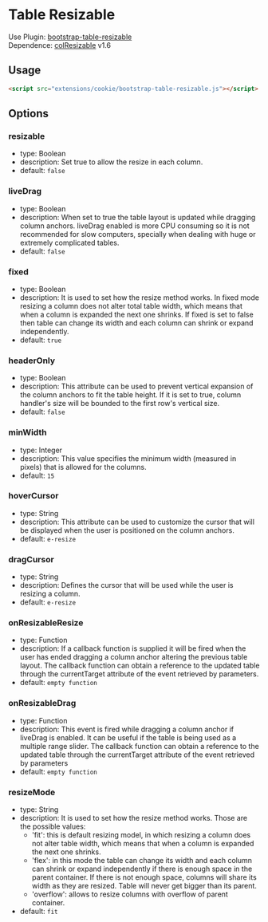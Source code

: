 # Table Resizable

Use Plugin: [bootstrap-table-resizable](https://github.com/wenzhixin/bootstrap-table/tree/master/src/extensions/resizable) </br>
Dependence: [colResizable](https://github.com/alvaro-prieto/colResizable) v1.6

## Usage

```html
<script src="extensions/cookie/bootstrap-table-resizable.js"></script>
```

## Options

### resizable

* type: Boolean
* description: Set true to allow the resize in each column.
* default: `false`

### liveDrag

* type: Boolean
* description: When set to true the table layout is updated while dragging column anchors. liveDrag enabled is more CPU consuming so it is not recommended for slow computers, specially when dealing with huge or extremely complicated tables.
* default: `false`

### fixed

* type: Boolean
* description: It is used to set how the resize method works. In fixed mode resizing a column does not alter total table width, which means that when a column is expanded the next one shrinks. If fixed is set to false then table can change its width and each column can shrink or expand independently.
* default: `true`

### headerOnly

* type: Boolean
* description: This attribute can be used to prevent vertical expansion of the column anchors to fit the table height. If it is set to true, column handler's size will be bounded to the first row's vertical size.
* default: `false`

### minWidth

* type: Integer
* description: This value specifies the minimum width (measured in pixels) that is allowed for the columns.
* default: `15`

### hoverCursor

* type: String
* description: This attribute can be used to customize the cursor that will be displayed when the user is positioned on the column anchors.
* default: `e-resize`

### dragCursor

* type: String
* description: Defines the cursor that will be used while the user is resizing a column.
* default: `e-resize`

### onResizableResize

* type: Function
* description: If a callback function is supplied it will be fired when the user has ended dragging a column anchor altering the previous table layout. The callback function can obtain a reference to the updated table through the currentTarget attribute of the event retrieved by parameters.
* default: `empty function`

### onResizableDrag

* type: Function
* description: This event is fired while dragging a column anchor if liveDrag is enabled. It can be useful if the table is being used as a multiple range slider. The callback function can obtain a reference to the updated table through the currentTarget attribute of the event retrieved by parameters
* default: `empty function`


### resizeMode

* type: String
* description: It is used to set how the resize method works. Those are the possible values:
  * 'fit': this is default resizing model, in which resizing a column does not alter table width, which means that when a column is expanded the next one shrinks.
  * 'flex': in this mode the table can change its width and each column can shrink or expand independently if there is enough space in the parent container. If there is not enough space, columns will share its width as they are resized. Table will never get bigger than its parent.
  * 'overflow': allows to resize columns with overflow of parent container.
* default: `fit`

